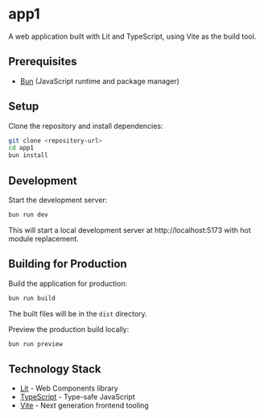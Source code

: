 # app1

A web application built with Lit and TypeScript, using Vite as the build tool.

## Prerequisites

- [Bun](https://bun.sh/) (JavaScript runtime and package manager)

## Setup

Clone the repository and install dependencies:

```bash
git clone <repository-url>
cd app1
bun install
```

## Development

Start the development server:

```bash
bun run dev
```

This will start a local development server at http://localhost:5173 with hot module replacement.

## Building for Production

Build the application for production:

```bash
bun run build
```

The built files will be in the `dist` directory.

Preview the production build locally:

```bash
bun run preview
```

## Technology Stack

- [Lit](https://lit.dev/) - Web Components library
- [TypeScript](https://www.typescriptlang.org/) - Type-safe JavaScript
- [Vite](https://vitejs.dev/) - Next generation frontend tooling
